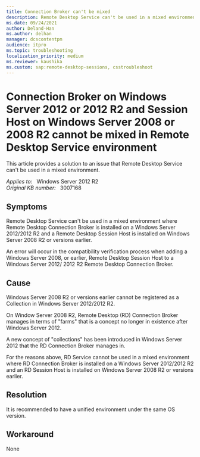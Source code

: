 ```yaml
---
title: Connection Broker can't be mixed
description: Remote Desktop Service can't be used in a mixed environment where Remote Desktop Connection Broker is installed on a Windows Server 2012/2012 R2 and a Remote Desktop Session Host is installed on Windows Server 2008 R2 or versions earlier.
ms.date: 09/24/2021
author: Deland-Han
ms.author: delhan
manager: dcscontentpm
audience: itpro
ms.topic: troubleshooting
localization_priority: medium
ms.reviewer: kaushika
ms.custom: sap:remote-desktop-sessions, csstroubleshoot
---
```

# Connection Broker on Windows Server 2012 or 2012 R2 and Session Host on Windows Server 2008 or 2008 R2 cannot be mixed in Remote Desktop Service environment

This article provides a solution to an issue that Remote Desktop Service can't be used in a mixed environment.

_Applies to:_ &nbsp; Windows Server 2012 R2  
_Original KB number:_ &nbsp; 3007168

## Symptoms

Remote Desktop Service can't be used in a mixed environment where Remote Desktop Connection Broker is installed on a Windows Server 2012/2012 R2 and a Remote Desktop Session Host is installed on Windows Server 2008 R2 or versions earlier.

An error will occur in the compatibility verification process when adding a Windows Server 2008, or earlier, Remote Desktop Session Host to a Windows Server 2012/ 2012 R2 Remote Desktop Connection Broker.

## Cause

Windows Server 2008 R2 or versions earlier cannot be registered as a Collection in Windows Server 2012/2012 R2.

On Window Server 2008 R2, Remote Desktop (RD) Connection Broker manages in terms of "farms" that is a concept no longer in existence after Windows Server 2012.

A new concept of "collections" has been introduced in Windows Server 2012 that the RD Connection Broker manages in.

For the reasons above, RD Service cannot be used in a mixed environment where RD Connection Broker is installed on a Windows Server 2012/2012 R2 and an RD Session Host is installed on Windows Server 2008 R2 or versions earlier.

## Resolution

It is recommended to have a unified environment under the same OS version.

## Workaround

None
